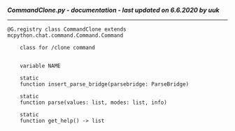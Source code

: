 ***CommandClone.py - documentation - last updated on 6.6.2020 by uuk***
___

    @G.registry class CommandClone extends mcpython.chat.command.Command.Command
        
        class for /clone command


        variable NAME

        static
        function insert_parse_bridge(parsebridge: ParseBridge)

        static
        function parse(values: list, modes: list, info)

        static
        function get_help() -> list